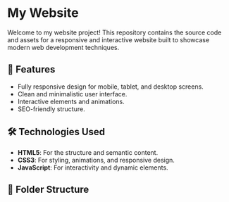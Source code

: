 # My Website

Welcome to my website project! This repository contains the source code and assets for a responsive and interactive website built to showcase modern web development techniques.

## 🌟 Features

- Fully responsive design for mobile, tablet, and desktop screens.
- Clean and minimalistic user interface.
- Interactive elements and animations.
- SEO-friendly structure.

## 🛠️ Technologies Used

- **HTML5**: For the structure and semantic content.
- **CSS3**: For styling, animations, and responsive design.
- **JavaScript**: For interactivity and dynamic elements.

## 📂 Folder Structure

